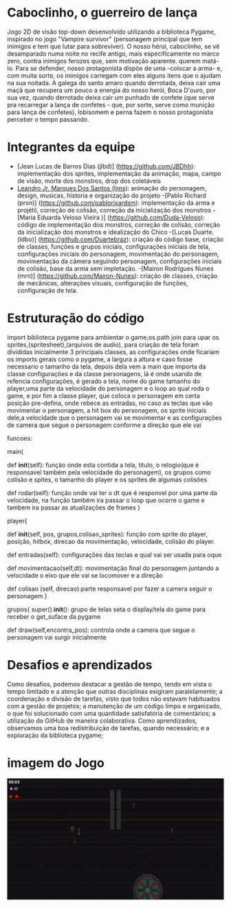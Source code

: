 # Caboclinho, o guerreiro de lança
Jogo 2D de visão top-down desenvolvido utilizando a biblioteca Pygame, inspirado no jogo "Vampire survivor" (personagem principal que tem inimigos e tem que lutar para sobreviver). O nosso héroi, caboclinho, se vê desamparado numa noite no recife antigo, mais especificamente no marco zero, contra inimigos ferozes que, sem motivação aparente. querem matá-lo. Para se defender, nosso protagonista dispõe de uma -colocar a arma- e, com muita sorte, os inimigos carregam com eles alguns itens que o ajudam na sua noitada. A galega do santo amaro quando derrotada, deixa cair uma maçã que recupera um pouco a energia do nosso herói, Boca D'ouro, por sua vez, quando derrotado deixa cair um punhado de confete (que serve pra recarregar a lança de confetes - que, por sorte, serve como munição para lança de confetes), lobisomem e perna fazem o nosso protagonista perceber o tempo passando.

# Integrantes da equipe
- [Jean Lucas de Barros Dias (jlbd)] (https://github.com/JBDhh): implementação dos sprites, implementação da animação, mapa, campo de visão, morte dos monstros, drop dos coletáveis
- [Leandro Jr. Marques Dos Santos (ljms)](https://github.com/LeandroJrMarques): animação do personagem, design, musicas, historia e organização do projeto
-[Pablo Richard (prsn)] (https://github.com/pablorixardsm): implementação da arma e projétil, correção de colisão, correção da inicialização dos monstros
-[Maria Eduarda Veloso Vieira <mevv>)] (https://github.com/Duda-Veloso): código de implementação dos monstros, correção de colisão, correção da inicialização dos monstros e idealização do Chico
-[Lucas Duarte. (ldbo)] (https://github.com/Duartebraz): criação do código base, criação de classes, funções e grupos iniciais, configurações iniciais de tela, configurações iniciais do personagem, movimentação do personagem, movimentação da câmera seguindo personagem, configurações iniciais de colisão, base da arma sem impletação.
-[Mairon Rodrigues Nunes (mrn)] (https://github.com/Mairon-Nunes):
criação de classes, criação de mecânicas, alterações visuais, configuração de funções, configuração de tela.

# Estruturação do código
import biblioteca pygame para ambientar o game,os.path join para upar os sprites,(spritesheet),(arquivos de audio),
para criação de tela foram divididas inicialmente 3 principais classes, as configurações onde ficariam os imports gerais
como o pygame, a largura a altura e caso fosse necessario o tamanho da tela, depois dela vem a main que importa da
classe configurações e da classe personagens, lá é onde usando de refencia configurações, é gerado a tela, nome do game
tamanho do player,uma parte da velocidade do personagem  e o loop ao qual roda o game, e por fim a classe player,
que coloca o personagem em certa posição pre-defina, onde rebece as entradas, no caso as teclas que vão movimentar 
o personagem, a hit box do personagem, os sprite iniciais dele,a velocidade que o personagem vai se movimentar e 
as configurações de camera que segue o personagem conforme a direção que ele vai

funcoes:

main{

def __init__(self): função onde esta contida a tela, titulo, o relogio(que é responsavel também pela velocidade
do personagem), os grupos como colisão e spites, o tamanho do player e os sprites de algumas colisões


def rodar(self): função onde vai ter o dt que é responvel por uma parte da velocidade, na função também
ira passar o loop que ocorre o game e tambem ira passar as atualizações de frames 
}

player{

def __init__(self, pos, grupos,colisao_sprites): função com sprite do player, posição, hitbox, direcao da movimentação,
velocidade, colisão do player.

def entradas(self): configurações das teclas e qual vai ser usada para oque

def movimentacao(self,dt): movimentação final do personagem juntando a velocidade o eixo que ele vai se locomover e a
direção

def colisao (self, direcao):parte responsavel por fazer a camera seguir o personagem
}

grupos{
 super().__init__(): grupo de telas seta o display/tela do game para receber o get_suface da pygame

 def draw(self,encontra_pos): controla onde a camera que segue o personagem vai surgir inicialmente

# Desafios e aprendizados
Como desafios, podemos destacar a gestão de tempo, tendo em vista o tempo limitado e a atenção que outras disciplinas exigiram paralelamente; a coordenação e divisão de tarefas, visto que todos não estavam habituados com a gestão de projetos; a manutenção de um código limpo e organizado, o que foi solucionado com uma quantidade satisfatória de comentários; a utilização do GitHub de maneira colaborativa.
Como aprendizados, observamos uma boa redistribuição de tarefas, quando necessário; e a exploração da biblioteca pygame;

# imagem do Jogo

![Jogo](https://github.com/Duartebraz/projeto_ip/blob/main/images/telas/jogo_rodando.png)
